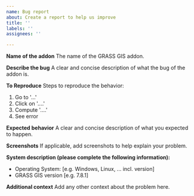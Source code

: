 ```yaml
---
name: Bug report
about: Create a report to help us improve
title: ''
labels: ''
assignees: ''

---
```


**Name of the addon**
The name of the GRASS GIS addon.

**Describe the bug**
A clear and concise description of what the bug of the addon is.

**To Reproduce**
Steps to reproduce the behavior:
1. Go to '...'
2. Click on '....'
3. Compute '....'
4. See error

**Expected behavior**
A clear and concise description of what you expected to happen.

**Screenshots**
If applicable, add screenshots to help explain your problem.

**System description (please complete the following information):**
 - Operating System: [e.g. Windows, Linux, ... incl. version]
 - GRASS GIS version [e.g. 7.8.1]
<!---
- details about further software components
    - run `g.version -rge` in a GRASS GIS terminal session or check in the GUI menu "Help > About"
--->

**Additional context**
Add any other context about the problem here.
